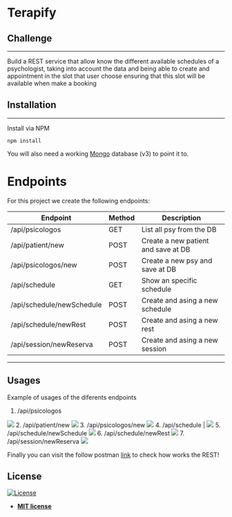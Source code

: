 # Terapify

## Challenge
---
Build a REST service that allow know the different available schedules of a psychologist, taking into account the data and being able to create and appointment in the slot that user choose ensuring that this slot will be available when make a booking

## Installation
---
Install via NPM

    npm install

You will also need a working [Mongo](https://www.mongodb.com/) database (v3) to point it to.

# Endpoints
For this project we create the following endpoints:

Endpoint | Method | Description
-- | -- | --
/api/psicologos | GET | List all psy from the DB
/api/patient/new | POST | Create a new patient and save at DB
/api/psicologos/new | POST | Create a new psy and save at DB
/api/schedule | GET | Show an specific schedule
/api/schedule/newSchedule | POST | Create and asing a new schedule
/api/schedule/newRest | POST | Create and asing a new rest
/api/session/newReserva | POST | Create and asing a new session

---

## Usages
Example of usages of the diferents endpoints

1. /api/psicologos
  <img src="https://imgur.com/OTMrHOy.png">
2. /api/patient/new
  <img src="https://imgur.com/g67HVc8.png">
3. /api/psicologos/new
  <img src="https://imgur.com/D6RNt2B.png">
4. /api/schedule |
  <img src="https://imgur.com/ZaRpclk.png">
5. /api/schedule/newSchedule
  <img src="https://imgur.com/CaASA6b.png">
6. /api/schedule/newRest
  <img src="https://imgur.com/tdoVvdw.png">
7. /api/session/newReserva
  <img src="https://imgur.com/CqOZ5Hk.png">

Finally you can visit the follow postman [link](https://documenter.getpostman.com/view/11548428/TVReer21)
to check how works the REST!


## License

[![License](https://img.shields.io/npm/l/mi)](http://badges.mit-license.org)

- **[MIT license](http://opensource.org/licenses/mit-license.php)**
